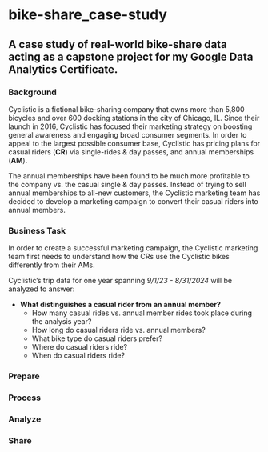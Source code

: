 # bike-share_case-study
## A case study of real-world bike-share data acting as a capstone project for my Google Data Analytics Certificate.

### Background
Cyclistic is a fictional bike-sharing company that owns more than 5,800 bicycles and over 600 docking stations in the city of Chicago, IL.  Since their launch in 2016, Cyclistic has focused their marketing strategy on boosting general awareness and engaging broad consumer segments.  In order to appeal to the largest possible consumer base, Cyclistic has pricing plans for casual riders (**CR**) via single-rides & day passes, and annual memberships (**AM**).

The annual memberships have been found to be much more profitable to the company vs. the casual single & day passes.  Instead of trying to sell annual memberships to all-new customers, the Cyclistic marketing team has decided to develop a marketing campaign to convert their casual riders into annual members.

### Business Task
In order to create a successful marketing campaign, the Cyclistic marketing team first needs to understand how the CRs use the Cyclistic bikes differently from their AMs.

Cyclistic’s trip data for one year spanning *9/1/23 - 8/31/2024* will be analyzed to answer:

- **What distinguishes a casual rider from an annual member?**
  - How many casual rides vs. annual member rides took place during the analysis year?
  - How long do casual riders ride vs. annual members?
  - What bike type do casual riders prefer?
  - Where do casual riders ride?
  - When do casual riders ride?

### Prepare

### Process

### Analyze

### Share
